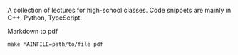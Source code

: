 A collection of lectures for high-school classes. Code snippets are mainly in C++, Python, TypeScript.

Markdown to pdf

```
make MAINFILE=path/to/file pdf
```
